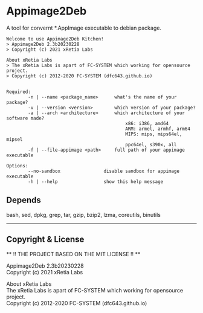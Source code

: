 # Appimage2Deb

A tool for convernt *.AppImage executable to debian package.

```
Welcome to use Appimage2Deb Kitchen!
> Appimage2Deb 2.3b20230228
> Copyright (c) 2021 xRetia Labs

About xRetia Labs
> The xRetia Labs is apart of FC-SYSTEM which working for opensource project.
> Copyright (c) 2012-2020 FC-SYSTEM (dfc643.github.io)


Required:
        -n | --name <package_name>      what's the name of your package?
        -v | --version <version>        which version of your package?
        -a | --arch <architecture>      which architecture of your software made?
                                            x86: i386, amd64
                                            ARM: armel, armhf, arm64
                                            MIPS: mips, mips64el, mipsel
                                            ppc64el, s390x, all
        -f | --file-appimage <path>     full path of your appimage executable

Options:
        --no-sandbox                disable sandbox for appimage executable
        -h | --help                 show this help message
```

## Depends

bash, sed, dpkg, grep, tar, gzip, bzip2, lzma, coreutils, binutils

---  
## Copyright & License

** !! THE PROJECT BASED ON THE MIT LICENSE !! **

Appimage2Deb 2.3b20230228  
Copyright (c) 2021 xRetia Labs    
    
About xRetia Labs    
The xRetia Labs is apart of FC-SYSTEM which working for opensource project.    
Copyright (c) 2012-2020 FC-SYSTEM (dfc643.github.io)    
